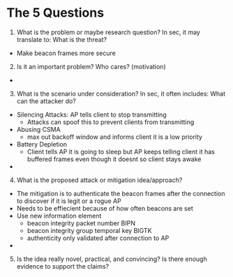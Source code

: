 # The 5 Questions
1. What is the problem or maybe research question? In sec, it may translate to: What is the threat?
- Make beacon frames more secure

2. Is it an important problem? Who cares? (motivation)
- 

3. What is the scenario under consideration? In sec, it often includes: What can the attacker do?
- Silencing Attacks: AP tells client to stop transmitting
	- Attacks can spoof this to prevent clients from transmitting
- Abusing CSMA
	- max out backoff window and informs client it is a low priority
- Battery Depletion
	- Client tells AP it is going to sleep but AP keeps telling client it has buffered frames even though it doesnt so client stays awake
- 

4. What is the proposed attack or mitigation idea/approach?
- The mitigation is to authenticate the beacon frames after the connection to discover if it is legit or a rogue AP
- Needs to be effiecient because of how often beacons are set
- Use new information element 
	- beacon integrity packet number BIPN
	- beacon integrity group temporal key BIGTK
	- authenticity only validated after connection to AP
- 

5. Is the idea really novel, practical, and convincing?	Is there enough evidence to support the claims?
 
